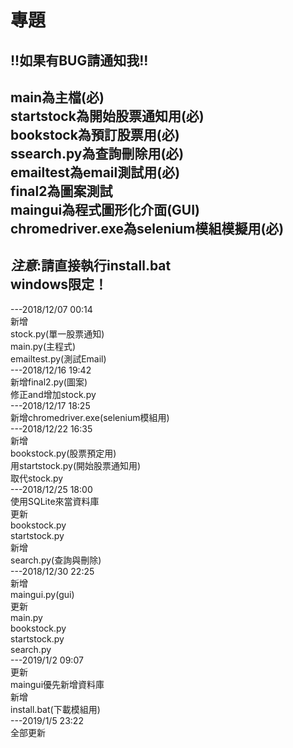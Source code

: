 # 專題
!!如果有BUG請通知我!!      
-------
main為主檔(必)      
startstock為開始股票通知用(必)      
bookstock為預訂股票用(必)     
ssearch.py為查詢刪除用(必)     
emailtest為email測試用(必)      
final2為圖案測試      
maingui為程式圖形化介面(GUI)      
chromedriver.exe為selenium模組模擬用(必)      
-------     
*注意*:請直接執行install.bat     
windows限定！      
-------     
---2018/12/07   00:14      
新增      
stock.py(單一股票通知)      
main.py(主程式)     
emailtest.py(測試Email)          
---2018/12/16   19:42      
新增final2.py(圖案)     
修正and增加stock.py      
---2018/12/17   18:25      
新增chromedriver.exe(selenium模組用)     
---2018/12/22   16:35     
新增      
bookstock.py(股票預定用)      
用startstock.py(開始股票通知用)     
取代stock.py  
---2018/12/25   18:00   
使用SQLite來當資料庫     
更新      
bookstock.py      
startstock.py     
新增      
search.py(查詢與刪除)      
---2018/12/30   22:25     
新增      
maingui.py(gui)     
更新      
main.py     
bookstock.py      
startstock.py     
search.py     
---2019/1/2   09:07     
更新      
maingui優先新增資料庫      
新增      
install.bat(下載模組用)      
---2019/1/5   23:22     
全部更新
